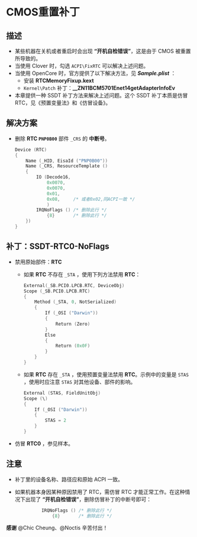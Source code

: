 # CMOS重置补丁

## 描述

- 某些机器在关机或者重启时会出现 **“开机自检错误”**，这是由于 CMOS 被重置所导致的。
- 当使用 Clover 时，勾选 `ACPI\FixRTC` 可以解决上述问题。
- 当使用 OpenCore 时，官方提供了以下解决方法，见 ***Sample.plist*** ：
  - 安装 **RTCMemoryFixup.kext**
  - `Kernel\Patch` 补丁：**__ZN11BCM5701Enet14getAdapterInfoEv**
- 本章提供一种 SSDT 补丁方法来解决上述问题。这个 SSDT 补丁本质是仿冒 RTC，见《预置变量法》和《仿冒设备》。

## 解决方案

- 删除 **RTC `PNP0B00`** 部件 `_CRS` 的 **中断号**。

  ```Swift
  Device (RTC)
  {
      Name (_HID, EisaId ("PNP0B00"))
      Name (_CRS, ResourceTemplate ()
      {
          IO (Decode16,
              0x0070,
              0x0070,
              0x01,
              0x08,     /* 或者0x02,同ACPI一致 */
              )
          IRQNoFlags () /* 删除此行 */
              {8}       /* 删除此行 */
      })
  }
  ```

## 补丁：SSDT-RTC0-NoFlags

- 禁用原始部件：**RTC**
  - 如果 **RTC** 不存在 `_STA` ，使用下列方法禁用 **RTC**：
  
    ```Swift
    External(_SB.PCI0.LPCB.RTC, DeviceObj)
    Scope (_SB.PCI0.LPCB.RTC)
    {
        Method (_STA, 0, NotSerialized)
        {
            If (_OSI ("Darwin"))
            {
                Return (Zero)
            }
            Else
            {
                Return (0x0F)
            }
        }
    }
    ```
  
  - 如果 **RTC** 存在 `_STA` ，使用预置变量法禁用 **RTC**。示例中的变量是 `STAS` ，使用时应注意 `STAS` 对其他设备、部件的影响。
  
    ```Swift
    External (STAS, FieldUnitObj)
    Scope (\)
    {
        If (_OSI ("Darwin"))
        {
            STAS = 2
        }
    }
    ```

- 仿冒 **RTC0** ，参见样本。

## 注意

- 补丁里的设备名称、路径应和原始 ACPI 一致。

- 如果机器本身因某种原因禁用了 RTC，需仿冒 RTC 才能正常工作。在这种情况下出现了 **“开机自检错误”**，删除仿冒补丁的中断号即可：

  ```Swift
            IRQNoFlags () /* 删除此行 */
                {8}       /* 删除此行 */
  ```

**感谢** @Chic Cheung、@Noctis 辛苦付出！

